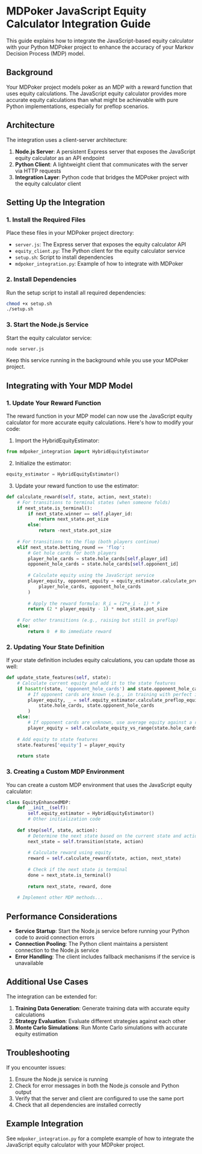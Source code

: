 # MDPoker JavaScript Equity Calculator Integration Guide

This guide explains how to integrate the JavaScript-based equity calculator with your Python MDPoker project to enhance the accuracy of your Markov Decision Process (MDP) model.

## Background

Your MDPoker project models poker as an MDP with a reward function that uses equity calculations. The JavaScript equity calculator provides more accurate equity calculations than what might be achievable with pure Python implementations, especially for preflop scenarios.

## Architecture

The integration uses a client-server architecture:

1. **Node.js Server**: A persistent Express server that exposes the JavaScript equity calculator as an API endpoint
2. **Python Client**: A lightweight client that communicates with the server via HTTP requests
3. **Integration Layer**: Python code that bridges the MDPoker project with the equity calculator client

## Setting Up the Integration

### 1. Install the Required Files

Place these files in your MDPoker project directory:

- `server.js`: The Express server that exposes the equity calculator API
- `equity_client.py`: The Python client for the equity calculator service 
- `setup.sh`: Script to install dependencies
- `mdpoker_integration.py`: Example of how to integrate with MDPoker

### 2. Install Dependencies

Run the setup script to install all required dependencies:

```bash
chmod +x setup.sh
./setup.sh
```

### 3. Start the Node.js Service

Start the equity calculator service:

```bash
node server.js
```

Keep this service running in the background while you use your MDPoker project.

## Integrating with Your MDP Model

### 1. Update Your Reward Function

The reward function in your MDP model can now use the JavaScript equity calculator for more accurate equity calculations. Here's how to modify your code:

1. Import the HybridEquityEstimator:

```python
from mdpoker_integration import HybridEquityEstimator
```

2. Initialize the estimator:

```python
equity_estimator = HybridEquityEstimator()
```

3. Update your reward function to use the estimator:

```python
def calculate_reward(self, state, action, next_state):
    # For transitions to terminal states (when someone folds)
    if next_state.is_terminal():
        if next_state.winner == self.player_id:
            return next_state.pot_size
        else:
            return -next_state.pot_size
    
    # For transitions to the flop (both players continue)
    elif next_state.betting_round == 'flop':
        # Get hole cards for both players
        player_hole_cards = state.hole_cards[self.player_id]
        opponent_hole_cards = state.hole_cards[self.opponent_id]
        
        # Calculate equity using the JavaScript service
        player_equity, opponent_equity = equity_estimator.calculate_preflop_equity(
            player_hole_cards, opponent_hole_cards
        )
        
        # Apply the reward formula: R_i = (2*e_i - 1) * P
        return (2 * player_equity - 1) * next_state.pot_size
    
    # For other transitions (e.g., raising but still in preflop)
    else:
        return 0  # No immediate reward
```

### 2. Updating Your State Definition

If your state definition includes equity calculations, you can update those as well:

```python
def update_state_features(self, state):
    # Calculate current equity and add it to the state features
    if hasattr(state, 'opponent_hole_cards') and state.opponent_hole_cards:
        # If opponent cards are known (e.g., in training with perfect information)
        player_equity, _ = self.equity_estimator.calculate_preflop_equity(
            state.hole_cards, state.opponent_hole_cards
        )
    else:
        # If opponent cards are unknown, use average equity against a range
        player_equity = self.calculate_equity_vs_range(state.hole_cards, state.opponent_range)
    
    # Add equity to state features
    state.features['equity'] = player_equity
    
    return state
```

### 3. Creating a Custom MDP Environment

You can create a custom MDP environment that uses the JavaScript equity calculator:

```python
class EquityEnhancedMDP:
    def __init__(self):
        self.equity_estimator = HybridEquityEstimator()
        # Other initialization code
    
    def step(self, state, action):
        # Determine the next state based on the current state and action
        next_state = self.transition(state, action)
        
        # Calculate reward using equity
        reward = self.calculate_reward(state, action, next_state)
        
        # Check if the next state is terminal
        done = next_state.is_terminal()
        
        return next_state, reward, done
    
    # Implement other MDP methods...
```

## Performance Considerations

- **Service Startup**: Start the Node.js service before running your Python code to avoid connection errors
- **Connection Pooling**: The Python client maintains a persistent connection to the Node.js service
- **Error Handling**: The client includes fallback mechanisms if the service is unavailable

## Additional Use Cases

The integration can be extended for:

1. **Training Data Generation**: Generate training data with accurate equity calculations
2. **Strategy Evaluation**: Evaluate different strategies against each other
3. **Monte Carlo Simulations**: Run Monte Carlo simulations with accurate equity estimation

## Troubleshooting

If you encounter issues:

1. Ensure the Node.js service is running
2. Check for error messages in both the Node.js console and Python output
3. Verify that the server and client are configured to use the same port
4. Check that all dependencies are installed correctly

## Example Integration

See `mdpoker_integration.py` for a complete example of how to integrate the JavaScript equity calculator with your MDPoker project.
